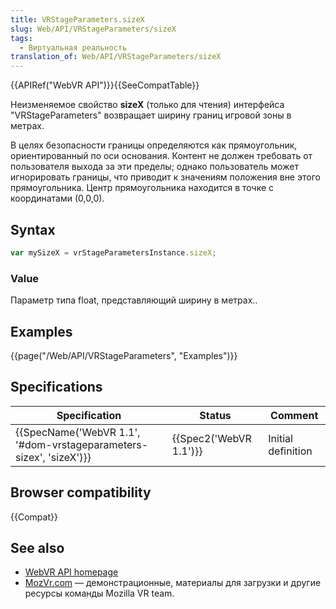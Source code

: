 ```yaml
---
title: VRStageParameters.sizeX
slug: Web/API/VRStageParameters/sizeX
tags:
  - Виртуальная реальность
translation_of: Web/API/VRStageParameters/sizeX
---
```


{{APIRef("WebVR API")}}{{SeeCompatTable}}

Неизменяемое свойство **sizeX** (только для чтения) интерфейса "VRStageParameters" возвращает ширину границ игровой зоны в метрах.

В целях безопасности границы определяются как прямоугольник, ориентированный по оси основания. Контент не должен требовать от пользователя выхода за эти пределы; однако пользователь может игнорировать границы, что приводит к значениям положения вне этого прямоугольника. Центр прямоугольника находится в точке с координатами (0,0,0).

## Syntax

```js
var mySizeX = vrStageParametersInstance.sizeX;
```

### Value

Параметр типа float, представляющий ширину в метрах..

## Examples

{{page("/Web/API/VRStageParameters", "Examples")}}

## Specifications

| Specification                                                                            | Status                       | Comment            |
| ---------------------------------------------------------------------------------------- | ---------------------------- | ------------------ |
| {{SpecName('WebVR 1.1', '#dom-vrstageparameters-sizex', 'sizeX')}} | {{Spec2('WebVR 1.1')}} | Initial definition |

## Browser compatibility

{{Compat}}

## See also

- [WebVR API homepage](/ru/docs/Web/API/WebVR_API)
- [MozVr.com](http://mozvr.com/) — демонстрационные, материалы для загрузки и другие ресурсы команды Mozilla VR team.

